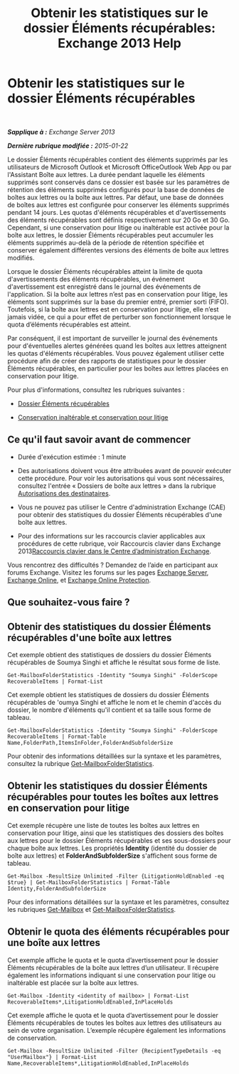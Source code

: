 ﻿---
title: 'Obtenir les statistiques sur le dossier Éléments récupérables: Exchange 2013 Help'
TOCTitle: Obtenir les statistiques sur le dossier Éléments récupérables
ms:assetid: dee77958-ee87-4908-85e4-ad053bacd8b0
ms:mtpsurl: https://technet.microsoft.com/fr-fr/library/Ff714343(v=EXCHG.150)
ms:contentKeyID: 52063012
ms.date: 04/24/2018
mtps_version: v=EXCHG.150
ms.translationtype: HT
---

# Obtenir les statistiques sur le dossier Éléments récupérables

 

_**Sapplique à :** Exchange Server 2013_

_**Dernière rubrique modifiée :** 2015-01-22_

Le dossier Éléments récupérables contient des éléments supprimés par les utilisateurs de Microsoft Outlook et Microsoft OfficeOutlook Web App ou par l'Assistant Boîte aux lettres. La durée pendant laquelle les éléments supprimés sont conservés dans ce dossier est basée sur les paramètres de rétention des éléments supprimés configurés pour la base de données de boîtes aux lettres ou la boîte aux lettres. Par défaut, une base de données de boîtes aux lettres est configurée pour conserver les éléments supprimés pendant 14 jours. Les quotas d'éléments récupérables et d'avertissements des éléments récupérables sont définis respectivement sur 20 Go et 30 Go. Cependant, si une conservation pour litige ou inaltérable est activée pour la boîte aux lettres, le dossier Éléments récupérables peut accumuler les éléments supprimés au-delà de la période de rétention spécifiée et conserver également différentes versions des éléments de boîte aux lettres modifiés.

Lorsque le dossier Éléments récupérables atteint la limite de quota d'avertissements des éléments récupérables, un événement d'avertissement est enregistré dans le journal des événements de l'application. Si la boîte aux lettres n’est pas en conservation pour litige, les éléments sont supprimés sur la base du premier entré, premier sorti (FIFO). Toutefois, si la boîte aux lettres est en conservation pour litige, elle n’est jamais vidée, ce qui a pour effet de perturber son fonctionnement lorsque le quota d’éléments récupérables est atteint.

Par conséquent, il est important de surveiller le journal des événements pour d'éventuelles alertes générées quand les boîtes aux lettres atteignent les quotas d'éléments récupérables. Vous pouvez également utiliser cette procédure afin de créer des rapports de statistiques pour le dossier Éléments récupérables, en particulier pour les boîtes aux lettres placées en conservation pour litige.

Pour plus d'informations, consultez les rubriques suivantes :

  - [Dossier Éléments récupérables](recoverable-items-folder-exchange-2013-help.md)

  - [Conservation inaltérable et conservation pour litige](in-place-hold-and-litigation-hold-exchange-2013-help.md)

## Ce qu'il faut savoir avant de commencer

  - Durée d'exécution estimée : 1 minute

  - Des autorisations doivent vous être attribuées avant de pouvoir exécuter cette procédure. Pour voir les autorisations qui vous sont nécessaires, consultez l'entrée « Dossiers de boîte aux lettres » dans la rubrique [Autorisations des destinataires](recipients-permissions-exchange-2013-help.md).

  - Vous ne pouvez pas utiliser le Centre d'administration Exchange (CAE) pour obtenir des statistiques du dossier Éléments récupérables d'une boîte aux lettres.

  - Pour des informations sur les raccourcis clavier applicables aux procédures de cette rubrique, voir Raccourcis clavier dans Exchange 2013[Raccourcis clavier dans le Centre d’administration Exchange](keyboard-shortcuts-in-the-exchange-admin-center-exchange-online-protection-help.md).

Vous rencontrez des difficultés ? Demandez de l’aide en participant aux forums Exchange. Visitez les forums sur les pages [Exchange Server](https://go.microsoft.com/fwlink/p/?linkid=60612), [Exchange Online](https://go.microsoft.com/fwlink/p/?linkid=267542), et [Exchange Online Protection](https://go.microsoft.com/fwlink/p/?linkid=285351).

## Que souhaitez-vous faire ?

## Obtenir des statistiques du dossier Éléments récupérables d'une boîte aux lettres

Cet exemple obtient des statistiques de dossiers du dossier Éléments récupérables de Soumya Singhi et affiche le résultat sous forme de liste.

    Get-MailboxFolderStatistics -Identity "Soumya Singhi" -FolderScope RecoverableItems | Format-List

Cet exemple obtient les statistiques de dossiers du dossier Éléments récupérables de 'oumya Singhi et affiche le nom et le chemin d'accès du dossier, le nombre d'éléments qu'il contient et sa taille sous forme de tableau.

    Get-MailboxFolderStatistics -Identity "Soumya Singhi" -FolderScope RecoverableItems | Format-Table Name,FolderPath,ItemsInFolder,FolderAndSubfolderSize

Pour obtenir des informations détaillées sur la syntaxe et les paramètres, consultez la rubrique [Get-MailboxFolderStatistics](https://technet.microsoft.com/fr-fr/library/aa996762\(v=exchg.150\)).

## Obtenir les statistiques du dossier Éléments récupérables pour toutes les boîtes aux lettres en conservation pour litige

Cet exemple récupère une liste de toutes les boîtes aux lettres en conservation pour litige, ainsi que les statistiques des dossiers des boîtes aux lettres pour le dossier Éléments récupérables et ses sous-dossiers pour chaque boîte aux lettres. Les propriétés **Identity** (identité du dossier de boîte aux lettres) et **FolderAndSubfolderSize** s'affichent sous forme de tableau.

    Get-Mailbox -ResultSize Unlimited -Filter {LitigationHoldEnabled -eq $true} | Get-MailboxFolderStatistics | Format-Table Identity,FolderAndSubfolderSize

Pour des informations détaillées sur la syntaxe et les paramètres, consultez les rubriques [Get-Mailbox](https://technet.microsoft.com/fr-fr/library/bb123685\(v=exchg.150\)) et [Get-MailboxFolderStatistics](https://technet.microsoft.com/fr-fr/library/aa996762\(v=exchg.150\)).

## Obtenir le quota des éléments récupérables pour une boîte aux lettres

Cet exemple affiche le quota et le quota d’avertissement pour le dossier Éléments récupérables de la boîte aux lettres d’un utilisateur. Il récupère également les informations indiquant si une conservation pour litige ou inaltérable est placée sur la boîte aux lettres.

    Get-Mailbox -Identity <identity of mailbox> | Format-List RecoverableItems*,LitigationHoldEnabled,InPlaceHolds

Cet exemple affiche le quota et le quota d’avertissement pour le dossier Éléments récupérables de toutes les boîtes aux lettres des utilisateurs au sein de votre organisation. L’exemple récupère également les informations de conservation.

    Get-Mailbox -ResultSize Unlimited -Filter {RecipientTypeDetails -eq "UserMailbox"} | Format-List Name,RecoverableItems*,LitigationHoldEnabled,InPlaceHolds

